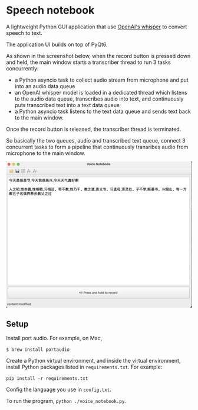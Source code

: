 # Speech notebook

A lightweight Python GUI application that use [OpenAI's whisper](https://github.com/openai/whisper) to convert speech to text.

The application UI builds on top of PyQt6. 

As shown in the screenshot below, when the record button is pressed down and held, the main window starts a transcriber thread to run 3 tasks concurrently:
* a Python asyncio task to collect audio stream from microphone and put into an audio data queue
* an OpenAI whisper model is loaded in a dedicated thread which listens to the audio data queue, transcribes audio into text, and continuously puts transcribed text into a text data queue
* a Python asyncio task listens to the text data queue and sends text back to the main window.

Once the record button is released, the transcriber thread is terminated.

So basically the two queues, audio and transcribed text queue, connect 3 concurrent tasks to form a pipeline that continuously transribes audio from microphone to the main window.

![ui](voice_notebook_ui.png)


## Setup

Install port audio. For example, on Mac,
```shell
$ brew install portaudio
```

Create a Python virtual environment, and inside the virtual environment, install Python packages listed in `requirements.txt`. For example:
```shell
pip install -r requirements.txt
```
Config the language you use in `config.txt`.

To run the program, `python ./voice_notebook.py`.

